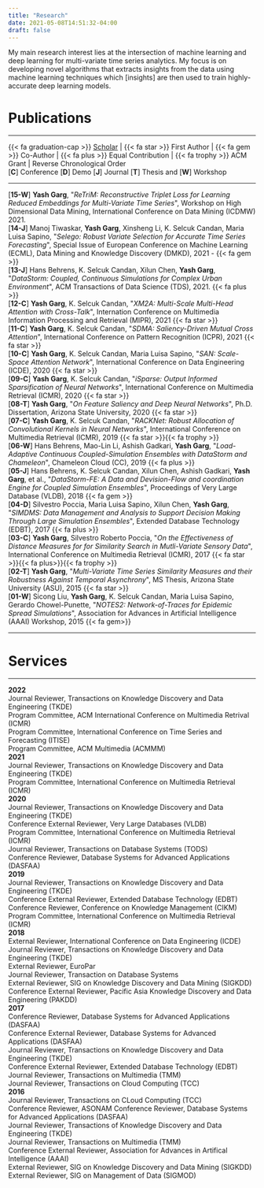 ```yaml
---
title: "Research"
date: 2021-05-08T14:51:32-04:00
draft: false
---
```


My main research interest lies at the intersection of machine learning and deep
learning for multi-variate time series analytics. My focus is on developing
novel algorithms that extracts insights from the data using machine learning
techniques which [insights] are then used to train highly-accurate deep learning
models.

# Publications

---

{{< fa graduation-cap >}}&nbsp;[Scholar](https://scholar.google.com/citations?user=SCfJmDcAAAAJ&hl=en&oi=ao) | {{< fa star >}}&nbsp;First Author | {{< fa gem >}}&nbsp;Co-Author | {{< fa plus >}}&nbsp;Equal Contribution | {{< fa trophy >}}&nbsp;ACM Grant | Reverse Chronological Order
\
[**C**] Conference [**D**] Demo [**J**] Journal [**T**] Thesis and [**W**] Workshop

---

[**15-W**] **Yash Garg**, "_ReTriM: Reconstructive Triplet Loss for Learning Reduced Embeddings for Multi-Variate Time Series_", Workshop on High Dimensional Data Mining, International Conference on Data Mining (ICDMW) 2021.
\
[**14-J**] Manoj Tiwaskar, **Yash Garg**, Xinsheng Li, K. Selcuk Candan, Maria Luisa Sapino, "_Selego: Robust Variate Selection for Accurate Time Series Forecasting_", Special Issue of European Conference on Machine Learning (ECML), Data Mining and Knowledge Discovery (DMKD), 2021 - {{< fa gem >}}
\
 [**13-J**] Hans Behrens, K. Selcuk Candan, Xilun Chen, **Yash Garg**, "_DataStorm: Coupled, Continuous Simulations for Complex Urban Environment_", ACM Transactions of Data Science (TDS), 2021. {{< fa plus >}}
\
 [**12-C**] **Yash Garg**, K. Selcuk Candan, "_XM2A: Multi-Scale Multi-Head Attention with Cross-Talk_", Internation Conference on Multimedia Information Processing and Retrieval (MIPR), 2021 {{< fa star >}}
\
 [**11-C**] **Yash Garg**, K. Selcuk Candan, "_SDMA: Saliency-Driven Mutual Cross Attention_", International Conference on Pattern Recognition (ICPR), 2021 {{< fa star >}}
\
 [**10-C**] **Yash Garg**, K. Selcuk Candan, Maria Luisa Sapino, "_SAN: Scale-Space Attention Network_", International Conference on Data Engineering (ICDE), 2020 {{< fa star >}}
\
 [**09-C**] **Yash Garg**, K. Selcuk Candan, "_iSparse: Output Informed Sparsification of Neural Networks_", International Conference on Multimedia Retrieval (ICMR), 2020 {{< fa star >}}
\
 [**08-T**] **Yash Garg**, "_On Feature Saliency and Deep Neural Networks_", Ph.D. Dissertation, Arizona State University, 2020 {{< fa star >}}
\
 [**07-C**] **Yash Garg**, K. Selcuk Candan, "_RACKNet: Robust Allocation of Convolutional Kernels in Neural Networks_", International Conference on Multimedia Retrieval (ICMR), 2019 {{< fa star >}}{{< fa trophy >}}
\
 [**06-W**] Hans Behrens, Mao-Lin Li, Ashish Gadkari, **Yash Garg**, "_Load-Adaptive Continuous Coupled-Simulation Ensembles with DataStorm and Chameleon_", Chameleon Cloud (CC), 2019 {{< fa plus >}}
\
 [**05-J**] Hans Behrens, K. Selcuk Candan, Xilun Chen, Ashish Gadkari, **Yash Garg**, et al., "_DataStorm-FE: A Data and Devision-Flow and coordination Engine for Coupled Simulation Ensembles_", Proceedings of Very Large Database (VLDB), 2018 {{< fa gem >}}
\
 [**04-D**] Silvestro Poccia, Maria Luisa Sapino, Xilun Chen, **Yash Garg**, "_SIMDMS: Data Management and Analysis to Support Decision Making Through Large Simulation Ensembles_", Extended Database Technology (EDBT), 2017 {{< fa plus >}}
\
 [**03-C**] **Yash Garg**, Silvestro Roberto Poccia, "_On the Effectiveness of Distance Measures for for Similarity Search in Mutli-Variate Sensory Data_", International Conference on Multimedia Retrieval (ICMR), 2017 {{< fa star >}}{{< fa plus>}}{{< fa trophy >}}
\
 [**02-T**] **Yash Garg**, "_Multi-Variate Time Series Similarity Measures and their Robustness Against Temporal Asynchrony_", MS Thesis, Arizona State University (ASU), 2015 {{< fa star >}}
\
 [**01-W**] Sicong Liu, **Yash Garg**, K. Selcuk Candan, Maria Luisa Sapino, Gerardo Chowel-Punette, "_NOTES2: Network-of-Traces for Epidemic Spread Simulations_", Association for Advances in Artificial Intelligence (AAAI) Workshop, 2015 {{< fa gem>}}

---

# Services

---

**2022**\
Journal Reviewer, Transactions on Knowledge Discovery and Data Engineering (TKDE)\
Program Committee, ACM International Conference on Multimedia Retrival (ICMR)\
Program Committee, International Conference on Time Series and Forecasting (ITISE)\
Program Committee, ACM Multimedia (ACMMM)\
**2021**\
Journal Reviewer, Transactions on Knowledge Discovery and Data Engineering (TKDE)\
Program Committee, International Conference on Multimedia Retrieval (ICMR)\
**2020**\
Journal Reviewer, Transactions on Knowledge Discovery and Data Engineering (TKDE)\
Conference External Reviewer, Very Large Databases (VLDB)\
Program Committee, International Conference on Multimedia Retrieval (ICMR)\
Journal Reviewer, Transactions on Database Systems (TODS)\
Conference Reviewer, Database Systems for Advanced Applications (DASFAA)\
**2019**\
Journal Reviewer, Transactions on Knowledge Discovery and Data Engineering (TKDE)\
Conference External Reviewer, Extended Database Technology (EDBT)\
Conference Reviewer, Conference on Knowledge Management (CIKM)\
Program Committee, International Conference on Multimedia Retrieval (ICMR)\
**2018**\
External Reviewer, International Conference on Data Engineering (ICDE)\
Journal Reviewer, Transactions on Knowledge Discovery and Data Engineering (TKDE)\
External Reviewer, EuroPar\
Journal Reviewer, Transaction on Database Systems\
External Reviewer, SIG on Knowledge Discovery and Data Mining (SIGKDD)\
Conference External Reviewer, Pacific Asia Knowledge Discovery and Data Engineering (PAKDD)\
**2017**\
Conference Reviewer, Database Systems for Advanced Applications (DASFAA)\
Conference External Reviewer, Database Systems for Advanced Applications (DASFAA)\
Journal Reviewer, Transactions on Knowledge Discovery and Data Engineering (TKDE)\
Conference External Reviewer, Extended Database Technology (EDBT)\
Journal Reviewer, Transactions on Multimedia (TMM)\
Journal Reviewer, Transactions on Cloud Computing (TCC)\
**2016**\
Journal Reviewer, Transactions on CLoud Computing (TCC)\
Conference Reviewer, ASONAM
Conference Reviewer, Database Systems for Advanced Applications (DASFAA)\
Journal Reviewer, Transactions of Knowledge Discovery and Data Engineering (TKDE)\
Journal Reviewer, Transactions on Multimedia (TMM)\
Conference External Reviewer, Association for Advances in Artifical Intelligence (AAAI)\
External Reviewer, SIG on Knowledge Discovery and Data Mining (SIGKDD)\
External Reviewer, SIG on Management of Data (SIGMOD)
